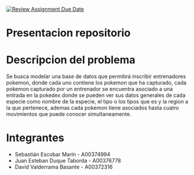 [![Review Assignment Due Date](https://classroom.github.com/assets/deadline-readme-button-24ddc0f5d75046c5622901739e7c5dd533143b0c8e959d652212380cedb1ea36.svg)](https://classroom.github.com/a/Xf2EcXKu)
# Presentacion repositorio

# Descripcion del problema

Se busca modelar una base de datos que permitirá inscribir entrenadores pokemon, donde cada uno contiene los pokemon que ha capturado, cada pokemon capturado por un entrenador se encuentra asociado a una entrada en la pokedex donde se pueden ver sus datos generales de cada especie como nombre de la especie, el tipo o los tipos que es y la region a la que pertenece, ademas cada pokemon tiene asociados hasta cuatro movimientos que puede conocer simultaneamente.

# Integrantes
* Sebastián Escobar Marín - A00374994
* Juan Esteban Duque Taborda - A00376778 
* David Valderrama Basante - A00372316

